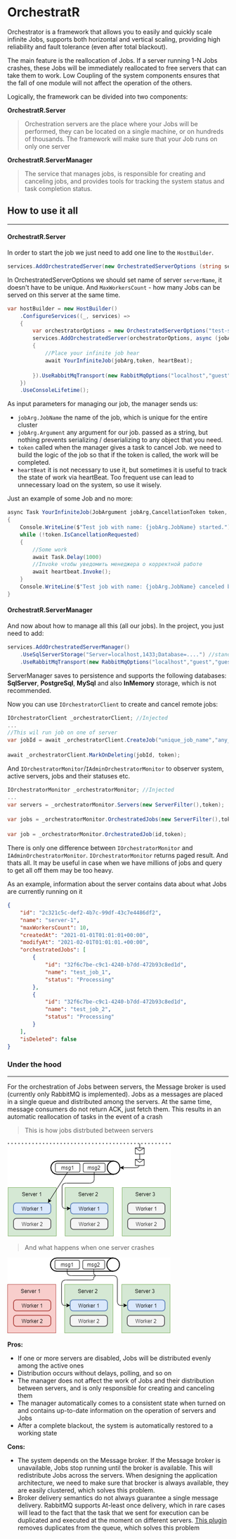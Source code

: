 # OrchestratR
Orchestrator is a framework that allows you to easily and quickly scale infinite Jobs, supports both horizontal and vertical scaling, providing high reliability and fault tolerance (even after total blackout).

The main feature is the reallocation of Jobs. If a server running 1-N Jobs crashes, these Jobs will be immediately reallocated to free servers that can take them to work. Low Coupling of the system components ensures that the fall of one module will not affect the operation of the others.

Logically, the framework can be divided into two components:

**OrchestratR.Server**
>Orchestration servers are the place where your Jobs will be performed, they can be located on a single machine, or on hundreds of thousands. The framework will make sure that your Job runs on only one server

**OrchestratR.ServerManager**
>The service that manages jobs, is responsible for creating and canceling jobs, and provides tools for tracking the system status and task completion status.

## How to use it all
-------------
#### OrchestratR.Server
In order to start the job we just need to add one line to the `HostBuilder`.
```csharp
services.AddOrchestratedServer(new OrchestratedServerOptions (string serverName, int maxWokrersCount))
```
In OrchestratedServerOptions we should set name of server `serverName`, it doesn't have to be unique. And `MaxWorkersCount` - how many Jobs can be served on this server at the same time.
```csharp
var hostBuilder = new HostBuilder()
    .ConfigureServices((_, services) =>
    {
        var orchestratorOptions = new OrchestratedServerOptions("test-server", 10);
        services.AddOrchestratedServer(orchestratorOptions, async (jobArg, token, heartBeat) =>
        {
            //Place your infinite job hear
            await YourInfiniteJob(jobArg,token, heartBeat);
            
        }).UseRabbitMqTransport(new RabbitMqOptions("localhost","guest","guest"));
    })
    .UseConsoleLifetime();
```
As input parameters for managing our job, the manager sends us:
- `jobArg.JobName` the name of the job, which is unique for the entire cluster
- `jobArg.Argument` any argument for our job. passed as a string, but nothing prevents serializing / deserializing to any object that you need.
- `token` called when the manager gives a task to cancel Job. we need to build the logic of the job so that if the token is called, the work will be completed.
- `heartBeat` it is not necessary to use it, but sometimes it is useful to track the state of work via heartBeat.
Too frequent use can lead to unnecessary load on the system, so use it wisely.

Just an example of some Job and no more:
```csharp
async Task YourInfiniteJob(JobArgument jobArg,CancellationToken token, Func<Task> heartbeat)
{
    Console.WriteLine($"Test job with name: {jobArg.JobName} started.")
    while (!token.IsCancellationRequested) 
    {
        //Some work
        await Task.Delay(1000)
        //Invoke чтобы уведомить менеджера о корректной работе  
        await heartbeat.Invoke();
    }
    Console.WriteLine($"Test job with name: {jobArg.JobName} canceled by manager.")
}
```

#### OrchestratR.ServerManager
And now about how to manage all this (all our jobs). In the project, you just need to add:
```csharp
services.AddOrchestratedServerManager()
    .UseSqlServerStorage("Server=localhost,1433;Database=....") //standart conncetion string.
    .UseRabbitMqTransport(new RabbitMqOptions("localhost","guest","guest"));
``` 
ServerManager saves to persistence and supports the following databases: **SqlServer**, **PostgreSql**, **MySql** and also **InMemory** storage, which is not recommended. 

Now you can use `IOrchestratorClient` to create and cancel remote jobs:
```csharp
IOrchestratorClient _orchestratorClient; //Injected
...
//This wil run job on one of server
var jobId = await _orchestratorClient.CreateJob("unique_job_name","any_argument", token);

await _orchestratorClient.MarkOnDeleting(jobId, token);
```   
And `IOrchestratorMonitor`/`IAdminOrchestratorMonitor` to observer system, active servers, jobs and their statuses etc.
```csharp
IOrchestratorMonitor _orchestratorMonitor; //Injected
...
var servers = _orchestratorMonitor.Servers(new ServerFilter(),token);

var jobs = _orchestratorMonitor.OrchestratedJobs(new ServerFilter(),token);

var job = _orchestratorMonitor.OrchestratedJob(id,token);
```
There is only one difference between `IOrchestratorMonitor` and `IAdminOrchestratorMonitor`. `IOrchestratorMonitor` returns paged result. And thats all. It may be useful in case when we have millions of jobs and query to get all off them may be too heavy.

As an example, information about the server contains data about what Jobs are currently running on it
```json
{
    "id": "2c321c5c-def2-4b7c-99df-43c7e4486df2",
    "name": "server-1",
    "maxWorkersCount": 10,
    "createdAt": "2021-01-01T01:01:01+00:00",
    "modifyAt": "2021-02-01T01:01:01.+00:00",
    "orchestratedJobs": [
        {
            "id": "32f6c7be-c9c1-4240-b7dd-472b93c8ed1d",
            "name": "test_job_1",
            "status": "Processing"
        },
        {
            "id": "32f6c7be-c9c1-4240-b7dd-472b93c8ed1d",
            "name": "test_job_2",
            "status": "Processing"
        }
    ],
    "isDeleted": false
}
```

### Under the hood
-------------
For the orchestration of Jobs between servers, the Message broker is used (currently only RabbitMQ is implemented). Jobs as a messages are placed in a single queue and distributed among the servers. At the same time, message consumers do not return ACK, just fetch them. This results in an automatic reallocation of tasks in the event of a crash
>This is how jobs distrbuted between servers

![](https://github.com/dkzkv/OrchestratR/blob/main/assets/images/normal-case.png?raw=true)

>And what happens when one server crashes

![](https://github.com/dkzkv/OrchestratR/blob/main/assets/images/error-case.png?raw=true)

**Pros:**
- If one or more servers are disabled, Jobs will be distributed evenly among the active ones
- Distribution occurs without delays, polling, and so on
- The manager does not affect the work of Jobs and their distribution between servers, and is only responsible for creating and canceling them
- The manager automatically comes to a consistent state when turned on and contains up-to-date information on the operation of servers and Jobs
- After a complete blackout, the system is automatically restored to a working state

**Cons:**
- The system depends on the Message broker. If the Message broker is unavailable, Jobs stop running until the broker is available. This will redistribute Jobs across the servers. When designing the application architecture, we need to make sure that brocker is always available, they are easily clustered, which solves this problem.
- Broker delivery semantics do not always guarantee a single message delivery. RabbitMQ supports At-least once delivery, which in rare cases will lead to the fact that the task that we sent for execution can be duplicated and executed at the moment on different servers. [This plugin](https://github.com/noxdafox/rabbitmq-message-deduplication) removes duplicates from the queue, which solves this problem